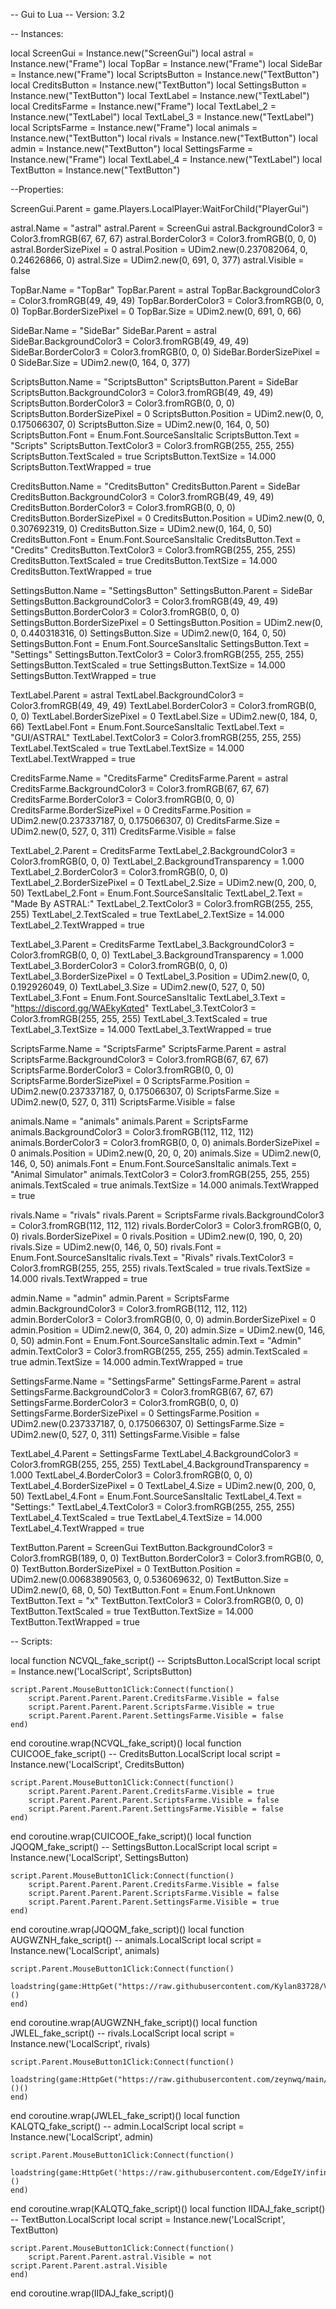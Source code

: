 -- Gui to Lua
-- Version: 3.2

-- Instances:

local ScreenGui = Instance.new("ScreenGui")
local astral = Instance.new("Frame")
local TopBar = Instance.new("Frame")
local SideBar = Instance.new("Frame")
local ScriptsButton = Instance.new("TextButton")
local CreditsButton = Instance.new("TextButton")
local SettingsButton = Instance.new("TextButton")
local TextLabel = Instance.new("TextLabel")
local CreditsFarme = Instance.new("Frame")
local TextLabel_2 = Instance.new("TextLabel")
local TextLabel_3 = Instance.new("TextLabel")
local ScriptsFarme = Instance.new("Frame")
local animals = Instance.new("TextButton")
local rivals = Instance.new("TextButton")
local admin = Instance.new("TextButton")
local SettingsFarme = Instance.new("Frame")
local TextLabel_4 = Instance.new("TextLabel")
local TextButton = Instance.new("TextButton")

--Properties:

ScreenGui.Parent = game.Players.LocalPlayer:WaitForChild("PlayerGui")

astral.Name = "astral"
astral.Parent = ScreenGui
astral.BackgroundColor3 = Color3.fromRGB(67, 67, 67)
astral.BorderColor3 = Color3.fromRGB(0, 0, 0)
astral.BorderSizePixel = 0
astral.Position = UDim2.new(0.237082064, 0, 0.24626866, 0)
astral.Size = UDim2.new(0, 691, 0, 377)
astral.Visible = false

TopBar.Name = "TopBar"
TopBar.Parent = astral
TopBar.BackgroundColor3 = Color3.fromRGB(49, 49, 49)
TopBar.BorderColor3 = Color3.fromRGB(0, 0, 0)
TopBar.BorderSizePixel = 0
TopBar.Size = UDim2.new(0, 691, 0, 66)

SideBar.Name = "SideBar"
SideBar.Parent = astral
SideBar.BackgroundColor3 = Color3.fromRGB(49, 49, 49)
SideBar.BorderColor3 = Color3.fromRGB(0, 0, 0)
SideBar.BorderSizePixel = 0
SideBar.Size = UDim2.new(0, 164, 0, 377)

ScriptsButton.Name = "ScriptsButton"
ScriptsButton.Parent = SideBar
ScriptsButton.BackgroundColor3 = Color3.fromRGB(49, 49, 49)
ScriptsButton.BorderColor3 = Color3.fromRGB(0, 0, 0)
ScriptsButton.BorderSizePixel = 0
ScriptsButton.Position = UDim2.new(0, 0, 0.175066307, 0)
ScriptsButton.Size = UDim2.new(0, 164, 0, 50)
ScriptsButton.Font = Enum.Font.SourceSansItalic
ScriptsButton.Text = "Scripts"
ScriptsButton.TextColor3 = Color3.fromRGB(255, 255, 255)
ScriptsButton.TextScaled = true
ScriptsButton.TextSize = 14.000
ScriptsButton.TextWrapped = true

CreditsButton.Name = "CreditsButton"
CreditsButton.Parent = SideBar
CreditsButton.BackgroundColor3 = Color3.fromRGB(49, 49, 49)
CreditsButton.BorderColor3 = Color3.fromRGB(0, 0, 0)
CreditsButton.BorderSizePixel = 0
CreditsButton.Position = UDim2.new(0, 0, 0.307692319, 0)
CreditsButton.Size = UDim2.new(0, 164, 0, 50)
CreditsButton.Font = Enum.Font.SourceSansItalic
CreditsButton.Text = "Credits"
CreditsButton.TextColor3 = Color3.fromRGB(255, 255, 255)
CreditsButton.TextScaled = true
CreditsButton.TextSize = 14.000
CreditsButton.TextWrapped = true

SettingsButton.Name = "SettingsButton"
SettingsButton.Parent = SideBar
SettingsButton.BackgroundColor3 = Color3.fromRGB(49, 49, 49)
SettingsButton.BorderColor3 = Color3.fromRGB(0, 0, 0)
SettingsButton.BorderSizePixel = 0
SettingsButton.Position = UDim2.new(0, 0, 0.440318316, 0)
SettingsButton.Size = UDim2.new(0, 164, 0, 50)
SettingsButton.Font = Enum.Font.SourceSansItalic
SettingsButton.Text = "Settings"
SettingsButton.TextColor3 = Color3.fromRGB(255, 255, 255)
SettingsButton.TextScaled = true
SettingsButton.TextSize = 14.000
SettingsButton.TextWrapped = true

TextLabel.Parent = astral
TextLabel.BackgroundColor3 = Color3.fromRGB(49, 49, 49)
TextLabel.BorderColor3 = Color3.fromRGB(0, 0, 0)
TextLabel.BorderSizePixel = 0
TextLabel.Size = UDim2.new(0, 184, 0, 66)
TextLabel.Font = Enum.Font.SourceSansItalic
TextLabel.Text = "GUI/ASTRAL"
TextLabel.TextColor3 = Color3.fromRGB(255, 255, 255)
TextLabel.TextScaled = true
TextLabel.TextSize = 14.000
TextLabel.TextWrapped = true

CreditsFarme.Name = "CreditsFarme"
CreditsFarme.Parent = astral
CreditsFarme.BackgroundColor3 = Color3.fromRGB(67, 67, 67)
CreditsFarme.BorderColor3 = Color3.fromRGB(0, 0, 0)
CreditsFarme.BorderSizePixel = 0
CreditsFarme.Position = UDim2.new(0.237337187, 0, 0.175066307, 0)
CreditsFarme.Size = UDim2.new(0, 527, 0, 311)
CreditsFarme.Visible = false

TextLabel_2.Parent = CreditsFarme
TextLabel_2.BackgroundColor3 = Color3.fromRGB(0, 0, 0)
TextLabel_2.BackgroundTransparency = 1.000
TextLabel_2.BorderColor3 = Color3.fromRGB(0, 0, 0)
TextLabel_2.BorderSizePixel = 0
TextLabel_2.Size = UDim2.new(0, 200, 0, 50)
TextLabel_2.Font = Enum.Font.SourceSansItalic
TextLabel_2.Text = "Made By ASTRAL:"
TextLabel_2.TextColor3 = Color3.fromRGB(255, 255, 255)
TextLabel_2.TextScaled = true
TextLabel_2.TextSize = 14.000
TextLabel_2.TextWrapped = true

TextLabel_3.Parent = CreditsFarme
TextLabel_3.BackgroundColor3 = Color3.fromRGB(0, 0, 0)
TextLabel_3.BackgroundTransparency = 1.000
TextLabel_3.BorderColor3 = Color3.fromRGB(0, 0, 0)
TextLabel_3.BorderSizePixel = 0
TextLabel_3.Position = UDim2.new(0, 0, 0.192926049, 0)
TextLabel_3.Size = UDim2.new(0, 527, 0, 50)
TextLabel_3.Font = Enum.Font.SourceSansItalic
TextLabel_3.Text = "https://discord.gg/WAEkyKqted"
TextLabel_3.TextColor3 = Color3.fromRGB(255, 255, 255)
TextLabel_3.TextScaled = true
TextLabel_3.TextSize = 14.000
TextLabel_3.TextWrapped = true

ScriptsFarme.Name = "ScriptsFarme"
ScriptsFarme.Parent = astral
ScriptsFarme.BackgroundColor3 = Color3.fromRGB(67, 67, 67)
ScriptsFarme.BorderColor3 = Color3.fromRGB(0, 0, 0)
ScriptsFarme.BorderSizePixel = 0
ScriptsFarme.Position = UDim2.new(0.237337187, 0, 0.175066307, 0)
ScriptsFarme.Size = UDim2.new(0, 527, 0, 311)
ScriptsFarme.Visible = false

animals.Name = "animals"
animals.Parent = ScriptsFarme
animals.BackgroundColor3 = Color3.fromRGB(112, 112, 112)
animals.BorderColor3 = Color3.fromRGB(0, 0, 0)
animals.BorderSizePixel = 0
animals.Position = UDim2.new(0, 20, 0, 20)
animals.Size = UDim2.new(0, 146, 0, 50)
animals.Font = Enum.Font.SourceSansItalic
animals.Text = "Animal Simulator"
animals.TextColor3 = Color3.fromRGB(255, 255, 255)
animals.TextScaled = true
animals.TextSize = 14.000
animals.TextWrapped = true

rivals.Name = "rivals"
rivals.Parent = ScriptsFarme
rivals.BackgroundColor3 = Color3.fromRGB(112, 112, 112)
rivals.BorderColor3 = Color3.fromRGB(0, 0, 0)
rivals.BorderSizePixel = 0
rivals.Position = UDim2.new(0, 190, 0, 20)
rivals.Size = UDim2.new(0, 146, 0, 50)
rivals.Font = Enum.Font.SourceSansItalic
rivals.Text = "Rivals"
rivals.TextColor3 = Color3.fromRGB(255, 255, 255)
rivals.TextScaled = true
rivals.TextSize = 14.000
rivals.TextWrapped = true

admin.Name = "admin"
admin.Parent = ScriptsFarme
admin.BackgroundColor3 = Color3.fromRGB(112, 112, 112)
admin.BorderColor3 = Color3.fromRGB(0, 0, 0)
admin.BorderSizePixel = 0
admin.Position = UDim2.new(0, 364, 0, 20)
admin.Size = UDim2.new(0, 146, 0, 50)
admin.Font = Enum.Font.SourceSansItalic
admin.Text = "Admin"
admin.TextColor3 = Color3.fromRGB(255, 255, 255)
admin.TextScaled = true
admin.TextSize = 14.000
admin.TextWrapped = true

SettingsFarme.Name = "SettingsFarme"
SettingsFarme.Parent = astral
SettingsFarme.BackgroundColor3 = Color3.fromRGB(67, 67, 67)
SettingsFarme.BorderColor3 = Color3.fromRGB(0, 0, 0)
SettingsFarme.BorderSizePixel = 0
SettingsFarme.Position = UDim2.new(0.237337187, 0, 0.175066307, 0)
SettingsFarme.Size = UDim2.new(0, 527, 0, 311)
SettingsFarme.Visible = false

TextLabel_4.Parent = SettingsFarme
TextLabel_4.BackgroundColor3 = Color3.fromRGB(255, 255, 255)
TextLabel_4.BackgroundTransparency = 1.000
TextLabel_4.BorderColor3 = Color3.fromRGB(0, 0, 0)
TextLabel_4.BorderSizePixel = 0
TextLabel_4.Size = UDim2.new(0, 200, 0, 50)
TextLabel_4.Font = Enum.Font.SourceSansItalic
TextLabel_4.Text = "Settings:"
TextLabel_4.TextColor3 = Color3.fromRGB(255, 255, 255)
TextLabel_4.TextScaled = true
TextLabel_4.TextSize = 14.000
TextLabel_4.TextWrapped = true

TextButton.Parent = ScreenGui
TextButton.BackgroundColor3 = Color3.fromRGB(189, 0, 0)
TextButton.BorderColor3 = Color3.fromRGB(0, 0, 0)
TextButton.BorderSizePixel = 0
TextButton.Position = UDim2.new(0.00683890563, 0, 0.536069632, 0)
TextButton.Size = UDim2.new(0, 68, 0, 50)
TextButton.Font = Enum.Font.Unknown
TextButton.Text = "x"
TextButton.TextColor3 = Color3.fromRGB(0, 0, 0)
TextButton.TextScaled = true
TextButton.TextSize = 14.000
TextButton.TextWrapped = true

-- Scripts:

local function NCVQL_fake_script() -- ScriptsButton.LocalScript 
	local script = Instance.new('LocalScript', ScriptsButton)

	script.Parent.MouseButton1Click:Connect(function()
		script.Parent.Parent.Parent.CreditsFarme.Visible = false
		script.Parent.Parent.Parent.ScriptsFarme.Visible = true
		script.Parent.Parent.Parent.SettingsFarme.Visible = false
	end)
end
coroutine.wrap(NCVQL_fake_script)()
local function CUICOOE_fake_script() -- CreditsButton.LocalScript 
	local script = Instance.new('LocalScript', CreditsButton)

	script.Parent.MouseButton1Click:Connect(function()
		script.Parent.Parent.Parent.CreditsFarme.Visible = true
		script.Parent.Parent.Parent.ScriptsFarme.Visible = false
		script.Parent.Parent.Parent.SettingsFarme.Visible = false
	end)
end
coroutine.wrap(CUICOOE_fake_script)()
local function JQOQM_fake_script() -- SettingsButton.LocalScript 
	local script = Instance.new('LocalScript', SettingsButton)

	script.Parent.MouseButton1Click:Connect(function()
		script.Parent.Parent.Parent.CreditsFarme.Visible = false
		script.Parent.Parent.Parent.ScriptsFarme.Visible = false
		script.Parent.Parent.Parent.SettingsFarme.Visible = true
	end)
end
coroutine.wrap(JQOQM_fake_script)()
local function AUGWZNH_fake_script() -- animals.LocalScript 
	local script = Instance.new('LocalScript', animals)

	script.Parent.MouseButton1Click:Connect(function()
		loadstring(game:HttpGet("https://raw.githubusercontent.com/Kylan83728/V2/refs/heads/main/README.md"))()
	end)
end
coroutine.wrap(AUGWZNH_fake_script)()
local function JWLEL_fake_script() -- rivals.LocalScript 
	local script = Instance.new('LocalScript', rivals)

	script.Parent.MouseButton1Click:Connect(function()
		loadstring(game:HttpGet("https://raw.githubusercontent.com/zeynwq/main/main/rivals1"))()()
	end)
end
coroutine.wrap(JWLEL_fake_script)()
local function KALQTQ_fake_script() -- admin.LocalScript 
	local script = Instance.new('LocalScript', admin)

	script.Parent.MouseButton1Click:Connect(function()
		loadstring(game:HttpGet('https://raw.githubusercontent.com/EdgeIY/infiniteyield/master/source'))()
	end)
end
coroutine.wrap(KALQTQ_fake_script)()
local function IIDAJ_fake_script() -- TextButton.LocalScript 
	local script = Instance.new('LocalScript', TextButton)

	script.Parent.MouseButton1Click:Connect(function()
		script.Parent.Parent.astral.Visible = not script.Parent.Parent.astral.Visible
	end)
end
coroutine.wrap(IIDAJ_fake_script)()
